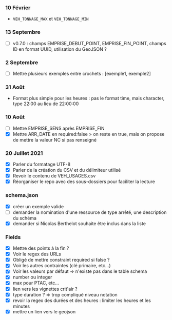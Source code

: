 ### 10 Février
- `VEH_TONNAGE_MAX` et `VEH_TONNAGE_MIN`

### 13 Septembre
- [ ] v0.7.0 : champs EMPRISE_DEBUT_POINT, EMPRISE_FIN_POINT, champs ID en format UUID, utilisation du GeoJSON ?

### 2 Septembre
- [ ] Mettre plusieurs exemples entre crochets : [exemple1, exemple2]

### 31 Août
- Format plus simple pour les heures : pas le format time, mais character, type 22:00 au lieu de 22:00:00

### 10 Août
- [ ] Mettre EMPRISE_SENS après EMPRISE_FIN
- [x] Mettre ARR_DATE en required:false > on reste en true, mais on propose de mettre la valeur NC si pas renseigné

### 20 Juillet 2021
- [x] Parler du formatage UTF-8
- [x] Parler de la création du CSV et du délimiteur utilisé
- [x] Revoir le contenu de VEH_USAGES.csv
- [x] Réorganiser le repo avec des sous-dossiers pour faciliter la lecture

### schema.json
- [x] créer un exemple valide
- [ ] demander la nomination d'une ressource de type arrêté, une description du schéma
- [x] demander si Nicolas Berthelot souhaite être inclus dans la liste

### Fields
- [x] Mettre des points à la fin ?
- [x] Voir le regex des URLs
- [x] Obligé de mettre constraint required si false ?
- [x] Voir les autres contraintes (clé primaire, etc...)
- [x] Voir les valeurs par défaut => n'existe pas dans le table schema
- [x] number ou integer
- [x] max pour PTAC, etc...
- [x] lien vers les vignettes crit'air ?
- [x] type duration ? => trop compliqué niveau notation
- [x] revoir la regex des durées et des heures : limiter les heures et les minutes
- [x] mettre un lien vers le geojson
